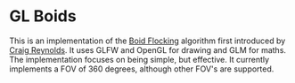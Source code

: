 # GL Boids

This is an implementation of the [Boid Flocking](https://en.wikipedia.org/wiki/Boids) algorithm first introduced by [Craig Reynolds](https://www.red3d.com/cwr/boids/). It uses GLFW and OpenGL for drawing and GLM for maths. The implementation focuses on being simple, but effective. It currently implements a FOV of 360 degrees, although other FOV's are supported.
